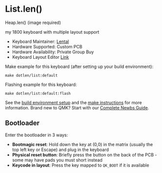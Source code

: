 # List.len()

Heap.len() (image required)

my 1800 keyboard with multiple layout support

* Keyboard Maintainer: [Lental](https://github.com/lental)
* Hardware Supported: Custom PCB
* Hardware Availability: Private Group Buy
* Keyboard Layout Editor [Link](hhttps://www.keyboard-layout-editor.com/#/gists/638f63c7256666645d335ece898ab302)

Make example for this keyboard (after setting up your build environment):

    make dotlen/list:default

Flashing example for this keyboard:

    make dotlen/list:default:flash

See the [build environment setup](https://docs.qmk.fm/#/getting_started_build_tools) and the [make instructions](https://docs.qmk.fm/#/getting_started_make_guide) for more information. Brand new to QMK? Start with our [Complete Newbs Guide](https://docs.qmk.fm/#/newbs).

## Bootloader

Enter the bootloader in 3 ways:

* **Bootmagic reset**: Hold down the key at (0,0) in the matrix (usually the top left key or Escape) and plug in the keyboard
* **Physical reset button**: Briefly press the button on the back of the PCB - some may have pads you must short instead
* **Keycode in layout**: Press the key mapped to `QK_BOOT` if it is available
